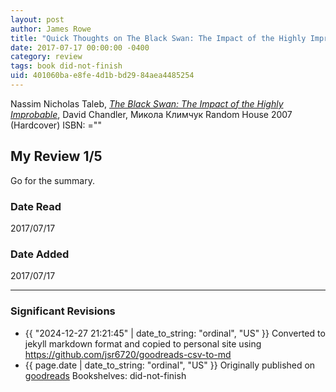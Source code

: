 ```yaml
---
layout: post
author: James Rowe
title: "Quick Thoughts on The Black Swan: The Impact of the Highly Improbable"
date: 2017-07-17 00:00:00 -0400
category: review
tags: book did-not-finish
uid: 401060ba-e8fe-4d1b-bd29-84aea4485254
---
```


Nassim Nicholas Taleb, *[The Black Swan: The Impact of the Highly Improbable](https://www.goodreads.com/book/show/242472)*, David Chandler, Микола Климчук Random House  2007 (Hardcover) ISBN: =""

## My Review 1/5

Go for the summary.

### Date Read
2017/07/17

### Date Added
2017/07/17

---

### Significant Revisions

- {{ "2024-12-27 21:21:45" | date_to_string: "ordinal", "US" }} Converted to jekyll markdown format and copied to personal site using <https://github.com/jsr6720/goodreads-csv-to-md>
- {{ page.date | date_to_string: "ordinal", "US" }} Originally published on [goodreads](https://www.goodreads.com) Bookshelves: did-not-finish